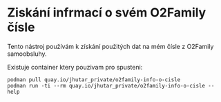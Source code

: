# Ziskání infrmací o svém O2Family čísle

Tento nástroj používám k získání použitých dat na mém čísle z O2Family samoobsluhy.

Existuje container ktery pouzivam pro spusteni:

    podman pull quay.io/jhutar_private/o2family-info-o-cisle
    podman run -ti --rm quay.io/jhutar_private/o2family-info-o-cisle --help
